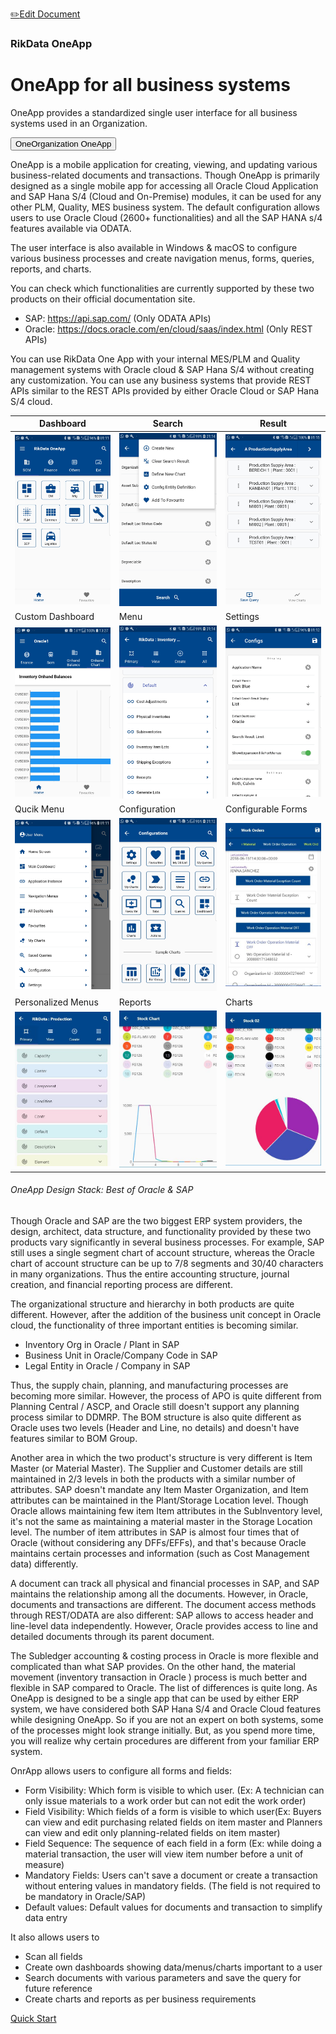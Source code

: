 <span class="top-message float-right">[:pencil2:Edit Document](https://github.com/rikdata/rikdata.github.io/edit/main/README.md)</span>
 <h3 class="d-block d-sm-block d-md-none">RikData OneApp</h3>
<div class="jumbotron jumbotron-fluid">
  <div class="container">
    <h1 class="display-4">OneApp for all business systems</h1>
    <p class="lead">OneApp provides a standardized single user interface for all business systems used in an Organization.<br> </p><button type="button" class="btn btn-info">OneOrganization OneApp</button>
  </div>
</div>

OneApp is a mobile application for creating, viewing, and updating various business-related documents and transactions. Though OneApp is primarily designed as a single mobile app for accessing all Oracle Cloud Application and SAP Hana S/4 (Cloud and On-Premise) modules, it can be used for any other PLM, Quality, MES business system. The default configuration allows users to use Oracle Cloud (2600+ functionalities) and all the SAP HANA s/4 features available via ODATA. 

The user interface is also available in Windows & macOS to configure various business processes and create navigation menus, forms, queries, reports, and charts.

<div class="card bg-light">
  <div class="card-body">
   You can check which functionalities are currently supported by these two products on their official documentation site.
 <ul><li>SAP: <a href="https://api.sap.com/">https://api.sap.com/</a> (Only ODATA APIs)</li>
 <li>Oracle: <a href="https://docs.oracle.com/en/cloud/saas/index.html">https://docs.oracle.com/en/cloud/saas/index.html</a> (Only REST APIs)
</li>
 </ul>
  </div>
</div>

You can use RikData One App with your internal MES/PLM and Quality management systems with Oracle cloud & SAP Hana S/4 without creating any customization. You can use any business systems that provide REST APIs similar to the REST APIs provided by either Oracle Cloud or SAP Hana S/4 cloud. 


| Dashboard  | Search | Result |
| ------------- | ------------- | ------------- |
| <img src="/images/ScreenShots/basic/Screenshot_20201102-011149.jpg" width="300"/> | <img src="/images/ScreenShots/basic/Screenshot_20201102-011429.jpg" width="300"/>  | <img src="/images/ScreenShots/basic/Screenshot_20201102-011506.jpg" width="300"/>  |
| Custom Dashboard  | Menu | Settings |
| <img src="/images/ScreenShots/dashboard/Screenshot_20201102-132746.jpg" width="300"/> | <img src="/images/ScreenShots/basic/Screenshot_20201102-011412.jpg" width="300"/>  | <img src="/images/ScreenShots/basic/Screenshot_20201102-011220.jpg" width="300"/>  |
| Qucik Menu  | Configuration | Configurable Forms |
| <img src="/images/ScreenShots/basic/Screenshot_20201102-011158.jpg" width="300"/> | <img src="/images/ScreenShots/basic/Screenshot_20201102-011210.jpg" width="300"/>  | <img src="/images/ScreenShots/document/levels/rikdata_documents_level_4_01.JPG" width="300"/>  |
| Personalized Menus  | Reports  | Charts |
| <img src="/images/ScreenShots/dashboard/rikdata_dashboard_05.JPG" width="300"/> | <img src="/images/ScreenShots/document/sap/stock2/rikdata_sap_stock_11.JPG" width="300"/>  | <img src="/images/ScreenShots/document/sap/stock2/rikdata_sap_stock_12.JPG" width="300"/>  |

<div class="card bg-light">
  <div class="card-body">
    <h6 class="card-subtitle mb-2 text-muted">OneApp Design Stack:  Best of Oracle & SAP</h6>
    <p class="card-text">Though Oracle and SAP are the two biggest ERP system providers, the design, architect, data structure, and functionality provided by these two products vary significantly in several business processes. For example, SAP still uses a single segment chart of account structure, whereas the Oracle chart of account structure can be up to 7/8 segments and 30/40 characters in many organizations. Thus the entire accounting structure, journal creation, and financial reporting process are different. 

The organizational structure and hierarchy in both products are quite different. However, after the addition of the business unit concept in Oracle cloud, the functionality of three important entities is becoming similar.
* Inventory Org in Oracle / Plant in SAP
* Business Unit in Oracle/Company Code in SAP
* Legal Entity in Oracle / Company in SAP 

Thus, the supply chain, planning, and manufacturing processes are becoming more similar. However, the process of APO is quite different from Planning Central / ASCP, and Oracle still doesn't support any planning process similar to DDMRP. The BOM structure is also quite different as Oracle uses two levels (Header and Line, no details) and doesn't have features similar to BOM Group.

Another area in which the two product's structure is very different is Item Master (or Material Master). The Supplier and Customer details are still maintained in 2/3 levels in both the products with a similar number of attributes. SAP doesn't mandate any Item Master Organization, and Item attributes can be maintained in the Plant/Storage Location level. Though Oracle allows maintaining few item Item attributes in the SubInventory level, it's not the same as maintaining a material master in the Storage Location level. The number of item attributes in SAP is almost four times that of Oracle (without considering any DFFs/EFFs), and that's because Oracle maintains certain processes and information (such as Cost Management data) differently. 

A document can track all physical and financial processes in SAP, and SAP maintains the relationship among all the documents. However, in Oracle, documents and transactions are different. The document access methods through REST/ODATA are also different: SAP allows to access header and line-level data independently. However, Oracle provides access to line and detailed documents through its parent document.

The  Subledger accounting & costing process in Oracle is more flexible and complicated than what SAP provides. On the other hand, the material movement (inventory transaction in Oracle ) process is much better and flexible in SAP compared to Oracle. The list of differences is quite long. As OneApp is designed to be a single app that can be used by either ERP system, we have considered both SAP Hana S/4 and Oracle Cloud features while designing OneApp. So if you are not an expert on both systems,  some of the processes might look strange initially. But, as you spend more time, you will realize why certain procedures are different from your familiar ERP system.
  </div>
</div>

OnrApp allows users to configure all forms and fields: 
* Form Visibility: Which form is visible to which user. (Ex: A technician can only issue materials to a work order but can not edit the work order) 
* Field Visibility: Which fields of a form is visible to which user(Ex: Buyers can view and edit purchasing related fields on item master and Planners can view and edit only planning-related fields on item master)
* Field Sequence: The sequence of each field in a form (Ex: while doing a material transaction, the user will view item number before a unit of measure)
* Mandatory Fields: Users can't save a document or create a transaction without entering values in mandatory fields. (The field is not required to be mandatory in Oracle/SAP)
* Default values: Default values for documents and transaction to simplify data entry

It also allows users to
* Scan all fields
* Create own dashboards showing data/menus/charts important to a user
* Search documents with various parameters and save the query for future reference
* Create charts and reports as per business requirements

<a class="btn btn-light float-right" href="#/quickstart/?id=one-time-configuration" role="button">Quick Start</a>
